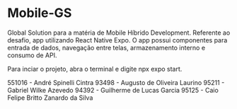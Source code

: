 # Mobile-GS
Global Solution para a matéria de Mobile Híbrido Development. 
Referente ao desafio, app utilizando React Native Expo. O app possui componentes para entrada de dados, 
navegação entre telas, armazenamento interno e consumo de API.

Para inciar o projeto, abra o terminal e digite npx expo start.

551016 - André Spinelli Cintra
93498 - Augusto de Oliveira Laurino
95211 - Gabriel Wilke Azevedo
94392 - Guilherme de Lucas Garcia
95125 - Caio Felipe Britto Zanardo da Silva
